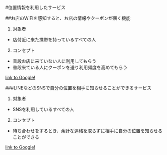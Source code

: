 #位置情報を利用したサービス

##お店のWIFIを感知すると、お店の情報やクーポンが届く機能　　　
1. 対象者
 * 店付近に来た携帯を持っているすべての人
2. コンセプト
 * 普段お店に来ていない人に利用してもらう
 * 普段来ている人にクーポンを送り利用頻度を高めてもらう

[link to Google!](http://andronavi.com/2011/10/132031)

###LINEなどのSNSで自分の位置を相手に知らせることができるサービス
1. 対象者
 * SNSを利用しているすべての人
2. コンセプト
 * 待ち合わせをするとき、余計な連絡を取らずに相手に自分の位置を知らせることができる

[link to Google!](http://rocketnews24.com/2015/09/03/627437/)
